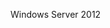 <Token xmlns:xlink="http://www.w3.org/1999/xlink">Windows Server 2012</Token>

<!--HONumber=May16_HO2-->


